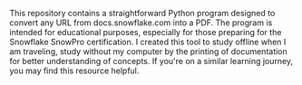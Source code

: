This repository contains a straightforward Python program designed to convert any URL from docs.snowflake.com into a PDF. The program is intended for educational purposes, especially for those preparing for the Snowflake SnowPro certification. I created this tool to study offline when I am traveling, study without my computer by  the printing of documentation for better understanding of concepts. If you're on a similar learning journey, you may find this resource helpful.
